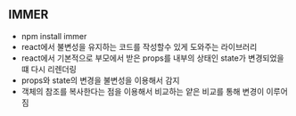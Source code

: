 ## IMMER

- npm install immer
- react에서 불변성을 유지하는 코드를 작성할수 있게 도와주는 라이브러리
- react에서 기본적으로 부모에서 받은 props를 내부의 상태인 state가 변경되었을떄 다시 리렌더링
- props와 state의 변경을 불변성을 이용해서 감지
- 객체의 참조를 복사한다는 점을 이용해서 비교하는 얕은 비교를 통해 변경이 이루어짐
